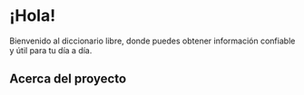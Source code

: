 # ¡Hola!

Bienvenido al diccionario libre, donde puedes obtener información confiable y útil para tu día a día.

## Acerca del proyecto
